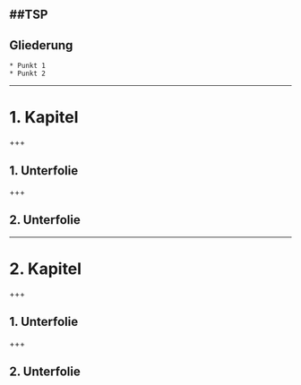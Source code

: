 ##TSP
---

## Gliederung

	* Punkt 1
	* Punkt 2

---

# 1. Kapitel

+++

## 1. Unterfolie

+++

## 2. Unterfolie

---

# 2. Kapitel

+++

## 1. Unterfolie

+++

## 2. Unterfolie

